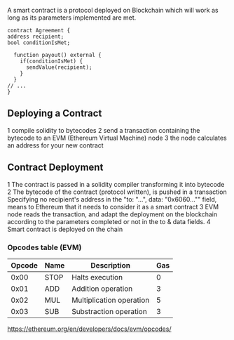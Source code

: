 

A smart contract is a protocol deployed on Blockchain which will work as long as its parameters implemented are met. 
```
contract Agreement {
address recipient;
bool conditionIsMet;

  function payout() external {
    if(conditionIsMet) {
      sendValue(recipient);
    }
  }
// ...
}
```

## Deploying a Contract
1  compile solidity to bytecodes
2  send a transaction containing the bytecode to an EVM (Ethereum Virtual Machine) node
3  the node calculates an address for your new contract

## Contract Deployment

1  The contract is passed in a solidity compiler transforming it into bytecode
2  The bytecode of the contract (protocol written), is pushed in a transaction 
    Specifying no recipient's address in the "to: "...", data: "0x6060..."" field, means to Ethereum that it needs to consider it as a smart contract
3  EVM node reads the transaction, and adapt the deployment on the blockchain according to the parameters completed or not in the to & data fields.
4  Smart contract is deployed on the chain

### Opcodes table (EVM)
| Opcode  | Name | Description | Gas |
| ------------- | ------------- | ------------- | ------------- |
| 0x00  | STOP  | Halts execution | 0 |
| 0x01  | ADD  | Addition operation | 3 |
| 0x02  | MUL  | Multiplication operation | 5 |
| 0x03 | SUB  | Substraction operation | 3 |
https://ethereum.org/en/developers/docs/evm/opcodes/
